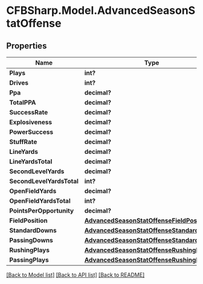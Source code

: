# CFBSharp.Model.AdvancedSeasonStatOffense
## Properties

Name | Type | Description | Notes
------------ | ------------- | ------------- | -------------
**Plays** | **int?** |  | [optional] 
**Drives** | **int?** |  | [optional] 
**Ppa** | **decimal?** |  | [optional] 
**TotalPPA** | **decimal?** |  | [optional] 
**SuccessRate** | **decimal?** |  | [optional] 
**Explosiveness** | **decimal?** |  | [optional] 
**PowerSuccess** | **decimal?** |  | [optional] 
**StuffRate** | **decimal?** |  | [optional] 
**LineYards** | **decimal?** |  | [optional] 
**LineYardsTotal** | **decimal?** |  | [optional] 
**SecondLevelYards** | **decimal?** |  | [optional] 
**SecondLevelYardsTotal** | **int?** |  | [optional] 
**OpenFieldYards** | **decimal?** |  | [optional] 
**OpenFieldYardsTotal** | **int?** |  | [optional] 
**PointsPerOpportunity** | **decimal?** |  | [optional] 
**FieldPosition** | [**AdvancedSeasonStatOffenseFieldPosition**](AdvancedSeasonStatOffenseFieldPosition.md) |  | [optional] 
**StandardDowns** | [**AdvancedSeasonStatOffenseStandardDowns**](AdvancedSeasonStatOffenseStandardDowns.md) |  | [optional] 
**PassingDowns** | [**AdvancedSeasonStatOffenseStandardDowns**](AdvancedSeasonStatOffenseStandardDowns.md) |  | [optional] 
**RushingPlays** | [**AdvancedSeasonStatOffenseRushingPlays**](AdvancedSeasonStatOffenseRushingPlays.md) |  | [optional] 
**PassingPlays** | [**AdvancedSeasonStatOffenseRushingPlays**](AdvancedSeasonStatOffenseRushingPlays.md) |  | [optional] 

[[Back to Model list]](../README.md#documentation-for-models) [[Back to API list]](../README.md#documentation-for-api-endpoints) [[Back to README]](../README.md)

